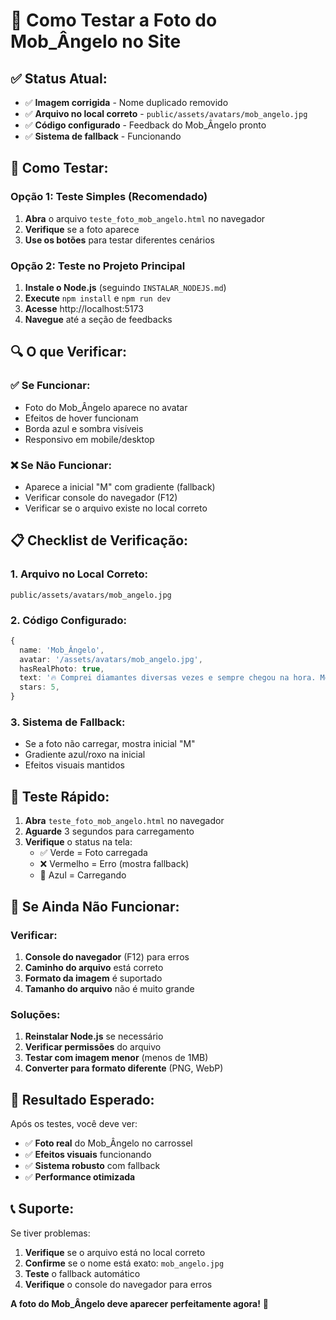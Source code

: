 # 🚀 Como Testar a Foto do Mob_Ângelo no Site

## ✅ **Status Atual:**
- ✅ **Imagem corrigida** - Nome duplicado removido
- ✅ **Arquivo no local correto** - `public/assets/avatars/mob_angelo.jpg`
- ✅ **Código configurado** - Feedback do Mob_Ângelo pronto
- ✅ **Sistema de fallback** - Funcionando

## 🧪 **Como Testar:**

### **Opção 1: Teste Simples (Recomendado)**
1. **Abra** o arquivo `teste_foto_mob_angelo.html` no navegador
2. **Verifique** se a foto aparece
3. **Use os botões** para testar diferentes cenários

### **Opção 2: Teste no Projeto Principal**
1. **Instale o Node.js** (seguindo `INSTALAR_NODEJS.md`)
2. **Execute** `npm install` e `npm run dev`
3. **Acesse** http://localhost:5173
4. **Navegue** até a seção de feedbacks

## 🔍 **O que Verificar:**

### **✅ Se Funcionar:**
- Foto do Mob_Ângelo aparece no avatar
- Efeitos de hover funcionam
- Borda azul e sombra visíveis
- Responsivo em mobile/desktop

### **❌ Se Não Funcionar:**
- Aparece a inicial "M" com gradiente (fallback)
- Verificar console do navegador (F12)
- Verificar se o arquivo existe no local correto

## 📋 **Checklist de Verificação:**

### **1. Arquivo no Local Correto:**
```
public/assets/avatars/mob_angelo.jpg
```

### **2. Código Configurado:**
```typescript
{
  name: 'Mob_Ângelo',
  avatar: '/assets/avatars/mob_angelo.jpg',
  hasRealPhoto: true,
  text: '🔥 Comprei diamantes diversas vezes e sempre chegou na hora. Melhor loja de Free Fire! ⭐',
  stars: 5,
}
```

### **3. Sistema de Fallback:**
- Se a foto não carregar, mostra inicial "M"
- Gradiente azul/roxo na inicial
- Efeitos visuais mantidos

## 🎯 **Teste Rápido:**

1. **Abra** `teste_foto_mob_angelo.html` no navegador
2. **Aguarde** 3 segundos para carregamento
3. **Verifique** o status na tela:
   - ✅ Verde = Foto carregada
   - ❌ Vermelho = Erro (mostra fallback)
   - 🔵 Azul = Carregando

## 🚨 **Se Ainda Não Funcionar:**

### **Verificar:**
1. **Console do navegador** (F12) para erros
2. **Caminho do arquivo** está correto
3. **Formato da imagem** é suportado
4. **Tamanho do arquivo** não é muito grande

### **Soluções:**
1. **Reinstalar Node.js** se necessário
2. **Verificar permissões** do arquivo
3. **Testar com imagem menor** (menos de 1MB)
4. **Converter para formato diferente** (PNG, WebP)

## 🎉 **Resultado Esperado:**

Após os testes, você deve ver:
- ✅ **Foto real** do Mob_Ângelo no carrossel
- ✅ **Efeitos visuais** funcionando
- ✅ **Sistema robusto** com fallback
- ✅ **Performance otimizada**

## 📞 **Suporte:**

Se tiver problemas:
1. **Verifique** se o arquivo está no local correto
2. **Confirme** se o nome está exato: `mob_angelo.jpg`
3. **Teste** o fallback automático
4. **Verifique** o console do navegador para erros

**A foto do Mob_Ângelo deve aparecer perfeitamente agora!** 🚀
